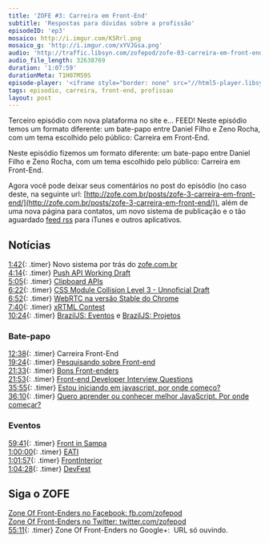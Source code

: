 ```yaml
---
title: 'ZOFE #3: Carreira em Front-End'
subtitle: 'Respostas para dúvidas sobre a profissão'
episodeID: 'ep3'
mosaico: http://i.imgur.com/K5Rrl.png
mosaico_g: 'http://i.imgur.com/xYVJGsa.png'
audio: 'http://traffic.libsyn.com/zofepod/zofe-03-carreira-em-front-end.m4a'
audio_file_length: 32638769
duration: '1:07:59'
durationMeta: T1H07M59S
episode-player: '<iframe style="border: none" src="//html5-player.libsyn.com/embed/episode/id/7032657/height/90/theme/custom/autoplay/no/autonext/no/thumbnail/yes/preload/no/no_addthis/no/direction/backward/render-playlist/no/custom-color/87A93A/" height="90" width="100%" scrolling="no"  allowfullscreen webkitallowfullscreen mozallowfullscreen oallowfullscreen msallowfullscreen></iframe>'
tags: episodio, carreira, front-end, profissao
layout: post
---
```


Terceiro episódio com nova plataforma no site e… FEED! Neste episódio temos um formato diferente: um bate-papo entre Daniel Filho e Zeno Rocha, com um tema escolhido pelo público: Carreira em Front-End.

<!-- excerpt -->

Neste episódio fizemos um formato diferente: um bate-papo entre Daniel Filho e Zeno Rocha, com um tema escolhido pelo público: Carreira em Front-End.

Agora você pode deixar seus comentários no post do episódio (no caso deste, na seguinte url: [http://zofe.com.br/posts/zofe-3-carreira-em-front-end/](http://zofe.com.br/posts/zofe-3-carreira-em-front-end/)), além de uma nova página para contatos, um novo sistema de publicação e o tão aguardado [feed rss](http://zofe.com.br/feed/podcast.xml) para iTunes e outros aplicativos.

## Notícias

[1:42](#t=0:1:42){: .timer} Novo sistema por trás do [zofe.com.br](http://zofe.com.br)<br>
[4:14](#t=0:4:14){: .timer} [Push API Working Draft](http://www.w3.org/TR/2012/WD-push-api-20121018/)<br>
[5:05](#t=0:5:05){: .timer} [Clipboard APIs](http://www.w3.org/TR/clipboard-apis/)<br>
[6:22](#t=0:6:22){: .timer} [CSS Module Collision Level 3 - Unnoficial Draft](http://lists.w3.org/Archives/Public/www-archive/2012Oct/att-0120/Overview.html)<br>
[6:52](#t=0:6:52){: .timer} [WebRTC na versão Stable do Chrome](https://plus.google.com/113817074606039822053/posts/8sfcXcTAbwD)<br>
[7:40](#t=0:7:40){: .timer} [xRTML Contest](http://contest.xrtml.org/)<br>
[10:24](#t=0:10:24){: .timer} [BrazilJS: Eventos](http://braziljs.org/eventos) e [BrazilJS: Projetos](http://braziljs.org/projetos)<br>

### Bate-papo

[12:38](#t=0:12:38){: .timer} Carreira Front-End<br>
[19:24](#t=0:19:24){: .timer} [Pesquisando sobre Front-end](http://danielfilho.info/blog/pesquisando-sobre-front-end/)<br>
[21:33](#t=0:21:33){: .timer} [Bons Front-enders](https://github.com/leobetosouza/bons-front-enders)<br>
[21:53](#t=0:21:53){: .timer} [Front-end Developer Interview Questions](https://github.com/darcyclarke/Front-end-Developer-Interview-Questions)<br>
[35:55](#t=0:35:55){: .timer} [Estou iniciando em javascript, por onde começo?](http://javascriptbrasil.com/artigos/estou-iniciando-em-javascript-por-onde-comeco)<br>
[36:10](#t=0:36:10){: .timer} [Quero aprender ou conhecer melhor JavaScript. Por onde começar?](http://www.luiztiago.com/post/34760239764/quero-aprender-ou-conhecer-melhor-javascript-por-onde)<br>

### Eventos

[59:41](#t=0:59:41){: .timer} [Front in Sampa](http://www.frontinsampa.com.br/)<br>
[1:00:00](#t=1:00:00){: .timer} [EATI](http://www.cafw.ufsm.br/eati/2012/)<br>
[1:01:57](#t=1:01:57){: .timer} [FrontInterior](http://www.frontinterior.com.br)<br>
[1:04:28](#t=1:04:28){: .timer} [DevFest](http://devfest.com.br)<br>

## Siga o ZOFE

[Zone Of Front-Enders no Facebook: fb.com/zofepod](http://fb.com/zofepod/ 'ZOFE no Facebook: fb.com/zofepod')<br>
[Zone Of Front-Enders no Twitter: twitter.com/zofepod](http://twitter.com/zofepod/ 'ZOFE no Twitter')<br>
[55:11](#t=0:55:11){: .timer} Zone Of Front-Enders no Google+: &nbsp;URL só ouvindo.
